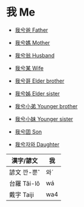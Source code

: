 # 我 Me

- [我兮爸 Father](member2.md)

- [我兮媽 Mother](member3.md)

- [我兮翁 Husband](member17.md)

- [我兮某 Wife](member18.md)

- [我兮哥 Elder brother](member4.md)

- [我兮姊 Elder sister](member5.md)

- [我兮小弟 Younger brother](member6.md)

- [我兮小妹 Younger sister](member7.md)

- [我兮囝 Son](member19.md)

- [我兮자와 Daughter](member20.md)



漢字/諺文 | 我
--- | ---
諺文 깐-뿐ˆ | 와ˊ
台羅 Tâi-lô | wá
戴字 Taiji | wa4


